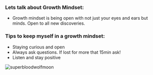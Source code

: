 ### Lets talk about Growth Mindset:

- Growth mindset is being open with not just your eyes and ears but minds. Open to all new discoveries.

### Tips to keep myself in a growth mindset:

- Staying curious and open
- Always ask questions. If lost for more that 15min ask!
- Listen and stay positive

![superbloodwolfmoon](https://www.telegraph.co.uk/content/dam/science/2019/12/17/TELEMMGLPICT000186194693_trans_NvBQzQNjv4BqpVlberWd9EgFPZtcLiMQfyf2A9a6I9YchsjMeADBa08.jpeg?imwidth=1280)

